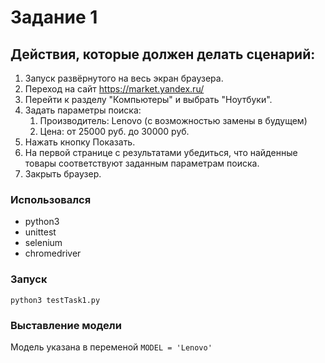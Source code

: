 # Задание 1

## Действия, которые должен делать сценарий:


1. Запуск развёрнутого на весь экран браузера.
1. Переход на сайт https://market.yandex.ru/
1. Перейти к разделу "Компьютеры" и выбрать "Ноутбуки".
1. Задать параметры поиска:
   1. Производитель: Lenovo (с возможностью замены в будущем)
   1. Цена: от 25000 руб. до 30000 руб.
1. Нажать кнопку Показать.
1. На первой странице с результатами убедиться, что найденные товары соответствуют заданным параметрам поиска.
1. Закрыть браузер.


### Использовался 
* python3
* unittest
* selenium
* chromedriver

### Запуск

`python3 testTask1.py`

### Выставление модели

Модель указана в переменой `MODEL = 'Lenovo'`
